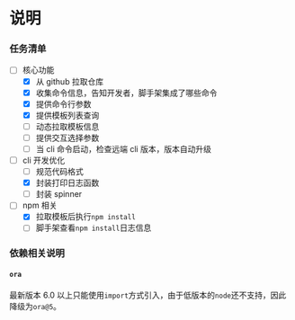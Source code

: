 # 说明

### 任务清单

-   [ ] 核心功能
    -   [x] 从 github 拉取仓库
    -   [x] 收集命令信息，告知开发者，脚手架集成了哪些命令
    -   [x] 提供命令行参数
    -   [x] 提供模板列表查询
    -   [ ] 动态拉取模板信息
    -   [ ] 提供交互选择参数
    -   [ ] 当 cli 命令启动，检查远端 cli 版本，版本自动升级
-   [ ] cli 开发优化
    -   [ ] 规范代码格式
    -   [x] 封装打印日志函数
    -   [ ] 封装 spinner
-   [ ] npm 相关
    -   [x] 拉取模板后执行`npm install`
    -   [ ] 脚手架查看`npm install`日志信息

### 依赖相关说明

#### `ora`

最新版本 6.0 以上只能使用`import`方式引入，由于低版本的`node`还不支持，因此降级为`ora@5`。
